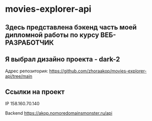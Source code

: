 # movies-explorer-api
## Здесь представлена бэкенд часть моей дипломной работы по курсу ВЕБ-РАЗРАБОТЧИК
## Я выбрал дизайно проекта - dark-2

Адрес репозитория: https://github.com/zhoraakop/movies-explorer-api/tree/main

## Ссылки на проект

IP 158.160.70.140

Backend https://akop.nomoredomainsmonster.ru/api
